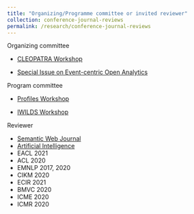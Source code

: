 ```yaml
---
title: "Organizing/Programme committee or invited reviewer"
collection: conference-journal-reviews
permalink: /research/conference-journal-reviews
---
```


Organizing committee
* [CLEOPATRA Workshop](http://cleopatra-workshop.l3s.uni-hannover.de/)
	
* [Special Issue on Event-centric Open Analytics](http://www.semantic-web-journal.net/blog/call-papers-special-issue-event-centric-open-analytics)

Program committee
* [Profiles Workshop](http://profiles2020.l3s.uni-hannover.de/)

* [IWILDS Workshop](https://iwilds2020.wordpress.com/)

Reviewer
* [Semantic Web Journal](http://www.semantic-web-journal.net/) 
* [Artificial Intelligence](https://www.journals.elsevier.com/artificial-intelligence)
* EACL 2021
* ACL 2020
* EMNLP 2017, 2020
* CIKM 2020
* ECIR 2021
* BMVC 2020
* ICME 2020
* ICMR 2020
